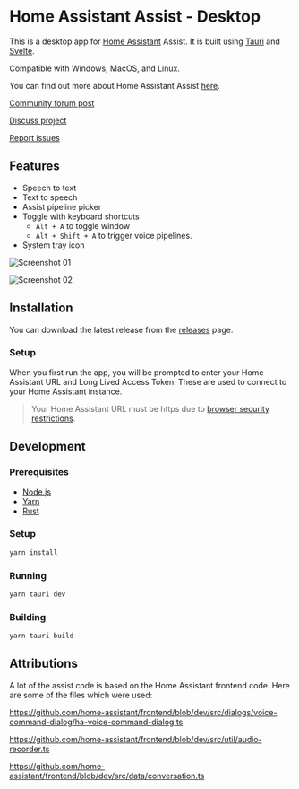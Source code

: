# Home Assistant Assist - Desktop

This is a desktop app for [Home Assistant](https://www.home-assistant.io) Assist. It is built using [Tauri](https://tauri.app) and [Svelte](https://svelte.dev).

Compatible with Windows, MacOS, and Linux.

You can find out more about Home Assistant Assist [here](https://www.home-assistant.io/voice_control/).

[Community forum post](https://community.home-assistant.io/t/home-assistant-assist-desktop/656737?u=timmo001)

[Discuss project](https://github.com/timmo001/home-assistant-assist-desktop/discussions)

[Report issues](https://github.com/timmo001/home-assistant-assist-desktop/issues)

## Features

- Speech to text
- Text to speech
- Assist pipeline picker
- Toggle with keyboard shortcuts
  - `Alt + A` to toggle window
  - `Alt + Shift + A` to trigger voice pipelines.
- System tray icon

![Screenshot 01](https://community-assets.home-assistant.io/original/4X/b/f/f/bff536dbd616670babbf52ae25940a3d8cb1e2c6.png)

![Screenshot 02](https://community-assets.home-assistant.io/original/4X/b/2/8/b2811c098b857ebc63292b8cd52a5240ea17ae37.png)

## Installation

You can download the latest release from the [releases](https://github.com/timmo001/home-assistant-assist-desktop/releases) page.

### Setup

When you first run the app, you will be prompted to enter your Home Assistant URL and Long Lived Access Token. These are used to connect to your Home Assistant instance.

> Your Home Assistant URL must be https due to [browser security restrictions](https://developer.mozilla.org/en-US/docs/Web/Security/Mixed_content).

## Development

### Prerequisites

- [Node.js](https://nodejs.org/en/)
- [Yarn](https://yarnpkg.com/)
- [Rust](https://www.rust-lang.org/)

### Setup

```bash
yarn install
```

### Running

```bash
yarn tauri dev
```

### Building

```bash
yarn tauri build
```

## Attributions

A lot of the assist code is based on the Home Assistant frontend code. Here are some of the files which were used:

https://github.com/home-assistant/frontend/blob/dev/src/dialogs/voice-command-dialog/ha-voice-command-dialog.ts

https://github.com/home-assistant/frontend/blob/dev/src/util/audio-recorder.ts

https://github.com/home-assistant/frontend/blob/dev/src/data/conversation.ts
